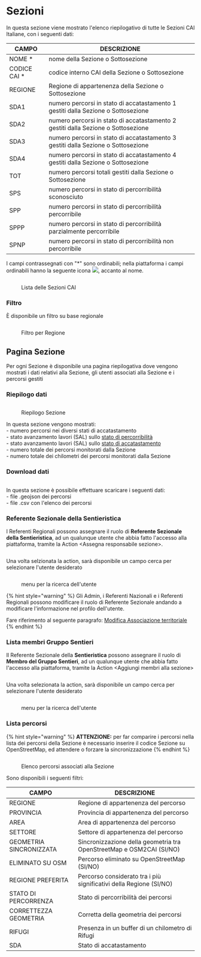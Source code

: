 # Sezioni

In questa sezione viene mostrato l'elenco riepilogativo di tutte le Sezioni CAI Italiane, con i seguenti dati:

| CAMPO         | DESCRIZIONE                                                                       |
| ------------- | --------------------------------------------------------------------------------- |
| NOME \*       | nome della Sezione o Sottosezione                                                 |
| CODICE CAI \* | codice interno CAI della Sezione o Sottosezione                                   |
| REGIONE       | Regione di appartenenza della Sezione o Sottosezione                              |
| SDA1          | numero percorsi in stato di accatastamento 1 gestiti dalla Sezione o Sottosezione |
| SDA2          | numero percorsi in stato di accatastamento 2 gestiti dalla Sezione o Sottosezione |
| SDA3          | numero percorsi in stato di accatastamento 3 gestiti dalla Sezione o Sottosezione |
| SDA4          | numero percorsi in stato di accatastamento 4 gestiti dalla Sezione o Sottosezione |
| TOT           | numero percorsi totali gestiti dalla Sezione o Sottosezione                       |
| SPS           | numero percorsi in stato di percorribilità sconosciuto                            |
| SPP           | numero percorsi in stato di percorribilità percorribile                           |
| SPPP          | numero percorsi in stato di percorribilità parzialmente percorribile              |
| SPNP          | numero percorsi in stato di percorribilità non percorribile                       |

I campi contrassegnati con "\*" sono ordinabili; nella piattaforma i campi ordinabili hanno la seguente icona ![](<../../../.gitbook/assets/image (79).png>), accanto al nome.

<figure><img src="../../../.gitbook/assets/image (40).png" alt=""><figcaption><p>Lista delle Sezioni CAI</p></figcaption></figure>

### Filtro

È disponibile un filtro su base regionale

<figure><img src="../../../.gitbook/assets/image (21).png" alt=""><figcaption><p>Filtro per Regione</p></figcaption></figure>

## Pagina Sezione

Per ogni Sezione è disponibile una pagina riepilogativa dove vengono mostrati i dati relativi alla Sezione, gli utenti associati alla Sezione e i percorsi gestiti

### Riepilogo dati

<figure><img src="../../../.gitbook/assets/image (120).png" alt=""><figcaption><p>Riepilogo Sezione</p></figcaption></figure>

In questa sezione vengono mostrati:\
\- numero percorsi nei diversi stati di accatastamento\
\- stato avanzamento lavori (SAL) sullo [stato di percorribilità](../../../piattaforma/definizioni/stato-di-percorribilita.md)\
\- stato avanzamento lavori (SAL) sullo [stato di accatastamento](../../../piattaforma/definizioni/stato-di-accatastamento.md)\
\- numero totale dei percorsi monitorati dalla Sezione\
\- numero totale dei chilometri dei percorsi monitorati dalla Sezione

### Download dati

<figure><img src="../../../.gitbook/assets/image (110).png" alt=""><figcaption></figcaption></figure>

In questa sezione è possibile effettuare scaricare i seguenti dati:\
\- file .geojson dei percorsi\
\- file .csv con l'elenco dei percorsi

### Referente Sezionale della **Sentieristica**

I Referenti Regionali possono assegnare il ruolo di **Referente Sezionale della Sentieristica**, ad un qualunque utente che abbia fatto l'accesso alla piattaforma, tramite la Action \<Assegna responsabile sezione>.

<figure><img src="../../../.gitbook/assets/image.png" alt=""><figcaption></figcaption></figure>

Una volta selzionata la action, sarà disponibile un campo cerca per selezionare l'utente desiderato

<figure><img src="../../../.gitbook/assets/image (134).png" alt=""><figcaption><p>menu per la ricerca dell'utente</p></figcaption></figure>

{% hint style="warning" %}
Gli Admin, i Referenti Nazionali e i Referenti Regionali possono modificare il ruolo di Referente Sezionale andando a modificare l'informazione nel profilo dell'utente.

Fare riferimento al seguente paragrafo: [Modifica Associazione territoriale](https://catastorei.gitbook.io/documentazione-osm2cai/interfaccia-utente/resources/utenti#modifica-associazione-territoriale)
{% endhint %}

### Lista membri Gruppo Sentieri

Il Referente Sezionale della **Sentieristica** possono assegnare il ruolo di **Membro del Gruppo Sentieri**, ad un qualunque utente che abbia fatto l'accesso alla piattaforma, tramite la Action \<Aggiungi membri alla sezione>

<figure><img src="../../../.gitbook/assets/image (2).png" alt=""><figcaption></figcaption></figure>

Una volta selezionata la action, sarà disponibile un campo cerca per selezionare l'utente desiderato

<figure><img src="../../../.gitbook/assets/image (136).png" alt=""><figcaption><p>menu per la ricerca dell'utente</p></figcaption></figure>

### Lista percorsi

{% hint style="warning" %}
**ATTENZIONE:** per far comparire i percorsi nella lista dei percorsi della Sezione è necessario inserire il codice Sezione su OpenStreetMap, ed attendere o forzare la sincronizzazione
{% endhint %}

<figure><img src="../../../.gitbook/assets/image (94).png" alt=""><figcaption><p>Elenco percorsi associati alla Sezione</p></figcaption></figure>

Sono disponibili i seguenti filtri:

| CAMPO                   | DESCRIZIONE                                                           |
| ----------------------- | --------------------------------------------------------------------- |
| REGIONE                 | Regione di appartenenza del percorso                                  |
| PROVINCIA               | Provincia di appartenenza del percorso                                |
| AREA                    | Area di appartenenza del percorso                                     |
| SETTORE                 | Settore di appartenenza del percorso                                  |
| GEOMETRIA SINCRONIZZATA | Sincronizzazione della geometria tra OpenStreetMap e OSM2CAI  (SI/NO) |
| ELIMINATO SU OSM        | Percorso eliminato su OpenStreetMap (SI/NO)                           |
| REGIONE PREFERITA       | Percorso considerato tra i più significativi della Regione (SI/NO)    |
| STATO DI PERCORRENZA    | Stato di percorribilità dei percorsi                                  |
| CORRETTEZZA GEOMETRIA   | Corretta della geometria dei percorsi                                 |
| RIFUGI                  | Presenza in un buffer di un chilometro di Rifugi                      |
| SDA                     | Stato di accatastamento                                               |

